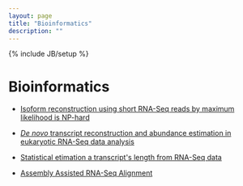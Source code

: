 ```yaml
---
layout: page
title: "Bioinformatics"
description: ""
---
```

{% include JB/setup %}

# Bioinformatics

* [Isoform reconstruction using short RNA-Seq reads by maximum likelihood
  is NP-hard](http://arxiv.org/abs/1305.0916)

* [*De novo* transcript reconstruction and abundance estimation in eukaryotic RNA-Seq data analysis](https://github.com/tianyang-li/de-novo-rna-seq-quant-1)

* [Statistical etimation a transcript's length from RNA-Seq data](https://github.com/tianyang-li/rna-seq-len-est-0)

* [Assembly Assisted RNA-Seq Alignment](https://github.com/tianyang-li/aarsa)
